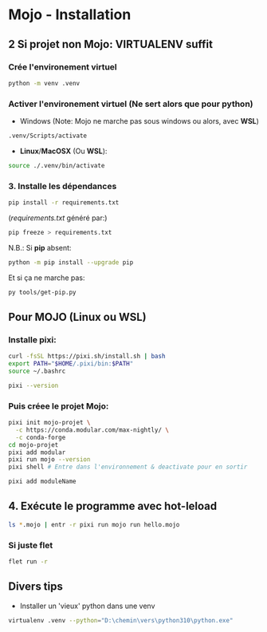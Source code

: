 # Mojo - Installation

## 2 Si projet non Mojo: VIRTUALENV suffit

### Crée l'environement virtuel

```bash
python -m venv .venv
```
### Activer l'environement virtuel (Ne sert alors que pour python)

* Windows (Note: Mojo ne marche pas sous windows
  ou alors, avec **WSL**)

```bash
.venv/Scripts/activate
```
  
* **Linux**/**MacOSX** (Ou **WSL**):

```bash
source ./.venv/bin/activate
```

### 3. Installe les dépendances

```bash
pip install -r requirements.txt
```

(*requirements.txt* généré par:)
```bash
pip freeze > requirements.txt
```

N.B.: Si **pip** absent:

```bash
python -m pip install --upgrade pip
```

Et si ça ne marche pas:

```bash
py tools/get-pip.py
```

## Pour MOJO (Linux ou WSL)


### Installe pixi:

```bash
curl -fsSL https://pixi.sh/install.sh | bash
export PATH="$HOME/.pixi/bin:$PATH"
source ~/.bashrc

pixi --version
```

### Puis créee le projet Mojo:

```bash
pixi init mojo-projet \
  -c https://conda.modular.com/max-nightly/ \
  -c conda-forge
cd mojo-projet
pixi add modular
pixi run mojo --version
pixi shell # Entre dans l'environnement & deactivate pour en sortir

pixi add moduleName
```

## 4. Exécute le programme avec hot-leload

```bash
ls *.mojo | entr -r pixi run mojo run hello.mojo
```

### Si juste flet

```bash
flet run -r
```

## Divers tips

* Installer un 'vieux' python dans une venv

```bash
virtualenv .venv --python="D:\chemin\vers\python310\python.exe"
```
